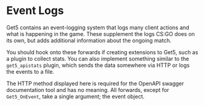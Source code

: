 # Event Logs

Get5 contains an event-logging system that logs many client actions and what is happening in the game. These supplement
the logs CS:GO does on its own, but adds additional information about the ongoing match.

You should hook onto these forwards if creating extensions to Get5, such as a plugin to collect stats. You can also
implement something similar to the `get5_apistats` plugin, which sends the data
somewhere via HTTP or logs the events to a file.

The HTTP method displayed here is required for the OpenAPI swagger documentation tool and has no meaning.
All forwards, except for `Get5_OnEvent`, take a single argument; the event object.

<swagger-ui src="event_schema.yml"/>
